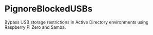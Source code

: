 # PignoreBlockedUSBs
Bypass USB storage restrictions in Active Directory environments using Raspberry Pi Zero and Samba.
